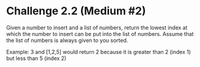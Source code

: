 # Challenge 2.2 (Medium #2)

Given a number to insert and a list of numbers, return the lowest index at which the number to insert can be put into the list of numbers. Assume that the list of numbers is always given to you sorted.

Example: 3 and [1,2,5] would return 2 because it is greater than 2 (index 1) but less than 5 (index 2)



